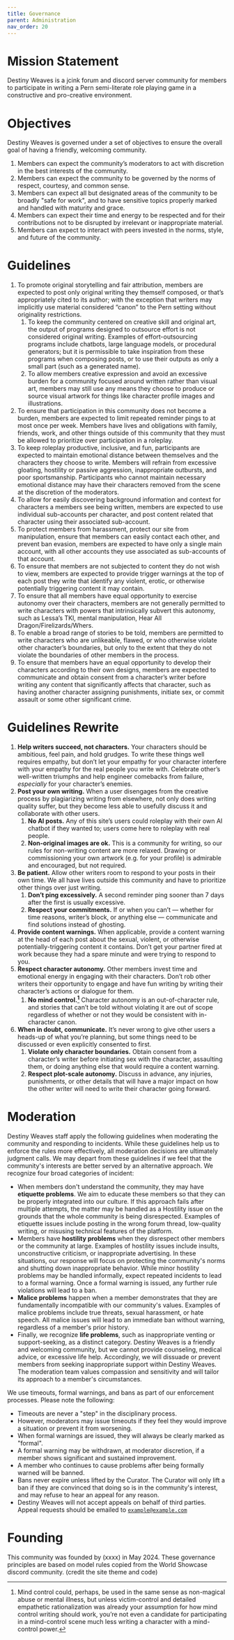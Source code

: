 ```yaml
---
title: Governance
parent: Administration
nav_order: 20
---
```


# Mission Statement

Destiny Weaves is a jcink forum and discord server community for members to participate in writing a Pern semi-literate role playing game in a constructive and pro-creative environment.

# Objectives

Destiny Weaves is governed under a set of objectives to ensure the overall goal of having a friendly, welcoming community.

1. Members can expect the community’s moderators to act with discretion in the best interests of the community.  
2. Members can expect the community to be governed by the norms of respect, courtesy, and common sense.  
3. Members can expect all but designated areas of the community to be broadly "safe for work", and to have sensitive topics properly marked and handled with maturity and grace.  
4. Members can expect their time and energy to be respected and for their contributions not to be disrupted by irrelevant or inappropriate material.  
5. Members can expect to interact with peers invested in the norms, style, and future of the community.

# Guidelines

1. To promote original storytelling and fair attribution, members are expected to post only original writing they themself composed, or that’s appropriately cited to its author; with the exception that writers may implicitly use material considered “canon” to the Pern setting without originality restrictions.  
   1. To keep the community centered on creative skill and original art, the output of programs designed to outsource effort is not considered original writing. Examples of effort-outsourcing programs include chatbots, large language models, or procedural generators; but it is permissible to take inspiration from these programs when composing posts, or to use their outputs as only a small part (such as a generated name).  
   2. To allow members creative expression and avoid an excessive burden for a community focused around written rather than visual art, members may still use any means they choose to produce or source visual artwork for things like character profile images and illustrations.  
2. To ensure that participation in this community does not become a burden, members are expected to limit repeated reminder pings to at most once per week. Members have lives and obligations with family, friends, work, and other things outside of this community that they must be allowed to prioritize over participation in a roleplay.  
3. To keep roleplay productive, inclusive, and fun, participants are expected to maintain emotional distance between themselves and the characters they choose to write. Members will refrain from excessive gloating, hostility or passive aggression, inappropriate outbursts, and poor sportsmanship. Participants who cannot maintain necessary emotional distance may have their characters removed from the scene at the discretion of the moderators.  
4. To allow for easily discovering background information and context for characters a members see being written, members are expected to use individual sub-accounts per character, and post content related that character using their associated sub-account.  
5. To protect members from harassment, protect our site from manipulation, ensure that members can easily contact each other, and prevent ban evasion, members are expected to have only a single main account, with all other accounts they use associated as sub-accounts of that account.  
6. To ensure that members are not subjected to content they do not wish to view, members are expected to provide trigger warnings at the top of each post they write that identify any violent, erotic, or otherwise potentially triggering content it may contain.  
7. To ensure that all members have equal opportunity to exercise autonomy over their characters, members are not generally permitted to write characters with powers that intrinsically subvert this autonomy, such as Lessa’s TKl, mental manipulation, Hear All Dragon/Firelizards/Whers.  
8. To enable a broad range of stories to be told, members are permitted to write characters who are unlikeable, flawed, or who otherwise violate other character’s boundaries, but only to the extent that they do not violate the boundaries of other members in the process.  
9. To ensure that members have an equal opportunity to develop their characters according to their own designs, members are expected to communicate and obtain consent from a character’s writer before writing any content that significantly affects that character, such as having another character assigning punishments, initiate sex, or commit assault or some other significant crime.

# Guidelines Rewrite

1. **Help writers succeed, not characters.** Your characters should be ambitious, feel pain, and hold grudges. To write these things well requires empathy, but don’t let your empathy for your character interfere with your empathy for the real people you write with. Celebrate other’s well-written triumphs and help engineer comebacks from failure, *especially* for your character’s enemies.  
2. **Post your own writing.** When a user disengages from the creative process by plagiarizing writing from elsewhere, not only does writing quality suffer, but they become less able to usefully discuss it and collaborate with other users.  
   1. **No AI posts.** Any of this site’s users could roleplay with their own AI chatbot if they wanted to; users come here to roleplay with real people.  
   2. **Non-original images are ok.** This is a community for writing, so our rules for non-writing content are more relaxed. Drawing or commissioning your own artwork (e.g. for your profile) is admirable and encouraged, but not required.  
3. **Be patient.** Allow other writers room to respond to your posts in their own time. We all have lives outside this community and have to prioritize other things over just writing.  
   1. **Don’t ping excessively.** A second reminder ping sooner than 7 days after the first is usually excessive.  
   2. **Respect your commitments.** If or when you can’t — whether for time reasons, writer’s block, or anything else — communicate and find solutions instead of ghosting.  
4. **Provide content warnings.** When applicable, provide a content warning at the head of each post about the sexual, violent, or otherwise potentially-triggering content it contains. Don’t get your partner fired at work because they had a spare minute and were trying to respond to you.  
5. **Respect character autonomy.** Other members invest time and emotional energy in engaging with their characters. Don’t rob other writers their opportunity to engage and have fun writing by writing their character’s actions or dialogue for them.  
   1. **No mind control.[^1]** Character autonomy is an out-of-character rule, and stories that can’t be told without violating it are out of scope regardless of whether or not they would be consistent with in-character canon.  
6. **When in doubt, communicate.** It’s never wrong to give other users a heads-up of what you’re planning, but some things need to be discussed or even explicitly consented to first.  
   1. **Violate only character boundaries.** Obtain consent from a character’s writer before initiating sex with the character, assaulting them, or doing anything else that would require a content warning.  
   2. **Respect plot-scale autonomy.** Discuss in advance, any injuries, punishments, or other details that will have a major impact on how the other writer will need to write their character going forward.

# Moderation

Destiny Weaves staff apply the following guidelines when moderating the community and responding to incidents. While these guidelines help us to enforce the rules more effectively, all moderation decisions are ultimately judgment calls. We may depart from these guidelines if we feel that the community's interests are better served by an alternative approach. We recognize four broad categories of incident:

* When members don't understand the community, they may have **etiquette problems**. We aim to educate these members so that they can be properly integrated into our culture. If this approach fails after multiple attempts, the matter may be handled as a Hostility issue on the grounds that the whole community is being disrespected. Examples of etiquette issues include posting in the wrong forum thread, low-quality writing, or misusing technical features of the platform.  
* Members have **hostility problems** when they disrespect other members or the community at large. Examples of hostility issues include insults, unconstructive criticism, or inappropriate advertising. In these situations, our response will focus on protecting the community's norms and shutting down inappropriate behavior. While minor hostility problems may be handled informally, expect repeated incidents to lead to a formal warning. Once a formal warning is issued, any further rule violations will lead to a ban.  
* **Malice problems** happen when a member demonstrates that they are fundamentally incompatible with our community's values. Examples of malice problems include true threats, sexual harassment, or hate speech. All malice issues will lead to an immediate ban without warning, regardless of a member's prior history.  
* Finally, we recognize **life problems**, such as inappropriate venting or support-seeking, as a distinct category. Destiny Weaves is a friendly and welcoming community, but we cannot provide counseling, medical advice, or excessive life help. Accordingly, we will dissuade or prevent members from seeking inappropriate support within Destiny Weaves. The moderation team values compassion and sensitivity and will tailor its approach to a member's circumstances.

We use timeouts, formal warnings, and bans as part of our enforcement processes. Please note the following:

* Timeouts are never a "step" in the disciplinary process.  
* However, moderators may issue timeouts if they feel they would improve a situation or prevent it from worsening.  
* When formal warnings are issued, they will always be clearly marked as "formal".  
* A formal warning may be withdrawn, at moderator discretion, if a member shows significant and sustained improvement.  
* A member who continues to cause problems after being formally warned will be banned.  
* Bans never expire unless lifted by the Curator. The Curator will only lift a ban if they are convinced that doing so is in the community's interest, and may refuse to hear an appeal for any reason.  
* Destiny Weaves will not accept appeals on behalf of third parties. Appeal requests should be emailed to [`example@example.com`](mailto:example@example.com)

# Founding

This community was founded by (xxxx) in May 2024\. These governance principles are based on model rules copied from the World Showcase discord community. (credit the site theme and code)

[^1]:  Mind control could, perhaps, be used in the same sense as non-magical abuse or mental illness, but unless victim-control and detailed empathetic rationalization was already your assumption for how mind control writing should work, you’re not even a candidate for participating in a mind-control scene much less writing a character with a mind-control power.
